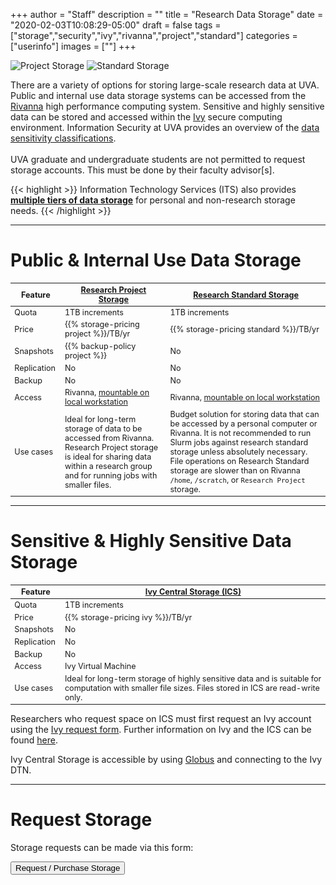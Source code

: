 +++
author = "Staff"
description = ""
title = "Research Data Storage"
date = "2020-02-03T10:08:29-05:00"
draft = false
tags = ["storage","security","ivy","rivanna","project","standard"]
categories = ["userinfo"]
images = [""]
+++

![Project Storage](https://img.shields.io/badge/dynamic/json?color=color&label=Research%20Project%20Storage&query=message&url=https%3A%2F%2Ftja4lfp3da.execute-api.us-east-1.amazonaws.com%2Fapi%2Fbadge%2Fproject&style=for-the-badge)
![Standard Storage](https://img.shields.io/badge/dynamic/json?color=color&label=Research%20Standard%20Storage&query=message&url=https%3A%2F%2Ftja4lfp3da.execute-api.us-east-1.amazonaws.com%2Fapi%2Fbadge%2Fstandard&style=for-the-badge)

<p class="lead">There are a variety of options for storing large-scale research data at UVA. Public and internal use data storage systems can be accessed from the <a href="/userinfo/rivanna/overview/">Rivanna</a> high performance computing system. Sensitive and highly sensitive data can be stored and accessed within the <a href="/userinfo/ivy/overview">Ivy</a> secure computing environment. Information Security at UVA provides an overview of the <a href=https://security.virginia.edu/university-data-protection-standards>data sensitivity classifications</a>.  <br /><br />UVA graduate and undergraduate students are not permitted to request storage accounts. This must be done by their faculty advisor[s].</p>


{{< highlight >}}
  Information Technology Services (ITS) also provides <a href="https://virginia.service-now.com/its?id=kb_article&sys_id=2ca18093db7ac744f032f1f51d9619eb" target="_new"><b>multiple tiers of data storage</b></a> for personal and non-research storage needs.</alert>
{{< /highlight >}}


<style type="text/css">
.tg  {border-collapse:collapse;border-spacing:0;border-color:#ccc;}
.tg td{font-family:Arial, sans-serif;font-size:14px;padding:10px 5px;border-style:solid;border-width:0px;overflow:hidden;word-break:normal;border-color:#ccc;color:#333;background-color:#fff;}
.tg th{font-family:Arial, sans-serif;font-size:14px;font-weight:normal;padding:10px 5px;border-style:solid;border-width:0px;overflow:hidden;word-break:normal;border-color:#ccc;color:#333;background-color:#f0f0f0;}
.tg .tg-hy9w{background-color:#eceeef;border-color:inherit;vertical-align:top}
.tg .tg-dc35{background-color:#f9f9f9;border-color:inherit;vertical-align:top}
.tg .tg-0qmj{font-weight:bold;background-color:#eceeef;border-color:inherit;vertical-align:top}
</style>

- - -

# Public & Internal Use Data Storage

<table class="table table-striped table-sm" style="font-size:90%;">
  <thead class="thead-dark">
  <tr>
    <th class="" style="width:16%;">Feature</th>
    <th class=""><a href="/userinfo/storage/non-sensitive-data/#research-project-storage">Research Project Storage</a></th>
    <th class=""><a href="/userinfo/storage/research-standard">Research Standard Storage</a></th>
  </tr>
  </thead>
  <tbody>
  <tr>
    <td class="">Quota</td>
    <td class="">1TB increments</td>
    <td class="">1TB increments</td>
  </tr>
  <tr>
    <td class="">Price</td>
    <td class="">{{% storage-pricing project %}}/TB/yr</td>
    <td class="">{{% storage-pricing standard %}}/TB/yr</td>
  </tr>
  <tr>
    <td class="">Snapshots</td>
    <td class="">{{% backup-policy project %}}</td>
    <td class="">No</td>
  </tr>
  <tr>
    <td class="">Replication</td>
    <td class="">No</td>
    <td class="">No</td>
  </tr>
  <tr>
    <td class="">Backup</td>
    <td class="">No</td>
    <td class="">No</td>
  </tr>
  <tr>
    <td class="">Access</td>
    <td class="">Rivanna, <a href="/userinfo/howtos/storage/drive-mapping/">mountable on local workstation</a></td>
    <td class="">Rivanna, <a href="/userinfo/howtos/storage/drive-mapping/">mountable on local workstation</a></td>
  </tr>
  <tr>
    <td class="">Use cases</td>
    <td class="">Ideal for long-term storage of data to be accessed from Rivanna. Research Project storage is ideal for sharing data within a research group and for running jobs with smaller files.</td>
    <td class="">Budget solution for storing data that can be accessed by a personal computer or Rivanna. It is not recommended to run Slurm jobs against research standard storage unless absolutely necessary. File operations on Research Standard storage are slower than on Rivanna <code>/home</code>, <code>/scratch</code>, or <code>Research Project</code> storage.</td>
  </tr>
  </tbody>
</table>

- - -

# Sensitive & Highly Sensitive Data Storage

<table class="table table-striped table-sm" style="font-size:90%;">
  <thead class="thead-dark">
  <tr>
    <th class="" style="width:16%;">Feature</th>
    <th class=""><a href="/userinfo/storage/sensitive-data/#ivy-central-storage">Ivy Central Storage (ICS)</a></th>
  </tr>
  </thead>
  <tbody>
  <tr>
    <td class="">Quota</td>
    <td class="">1TB increments</td>
  </tr>
  <tr>
    <td class="">Price</td>
    <td class="">{{% storage-pricing ivy %}}/TB/yr</td>
  </tr>
  <tr>
    <td class="">Snapshots</td>
    <td class="">No</td>
  </tr>
  <tr>
    <td class="">Replication</td>
    <td class="">No</td>
  </tr>
  <tr>
    <td class="">Backup</td>
    <td class="">No</td>
  </tr>
  <tr>
    <td class="">Access</td>
    <td class="">Ivy Virtual Machine</td>
  </tr>
  <tr>
    <td class="">Use cases</td>
    <td class="">Ideal for long-term storage of highly sensitive data and is suitable for computation with smaller file sizes. Files stored in ICS are read-write only.</td>
  </tr>
  </tbody>
</table>

Researchers who request space on ICS must first request an Ivy account using the [Ivy request form](https://services.rc.virginia.edu/ivyvm). Further information on Ivy and the ICS can be found [here](/userinfo/storage/sensitive-data/#ivy-central-storage).

Ivy Central Storage is accessible by using [Globus](/userinfo/globus/) and connecting to the Ivy DTN.

- - -

# Request Storage

Storage requests can be made via this form:

[<button class="btn btn-success">Request / Purchase Storage</button>](/form/storage/)
